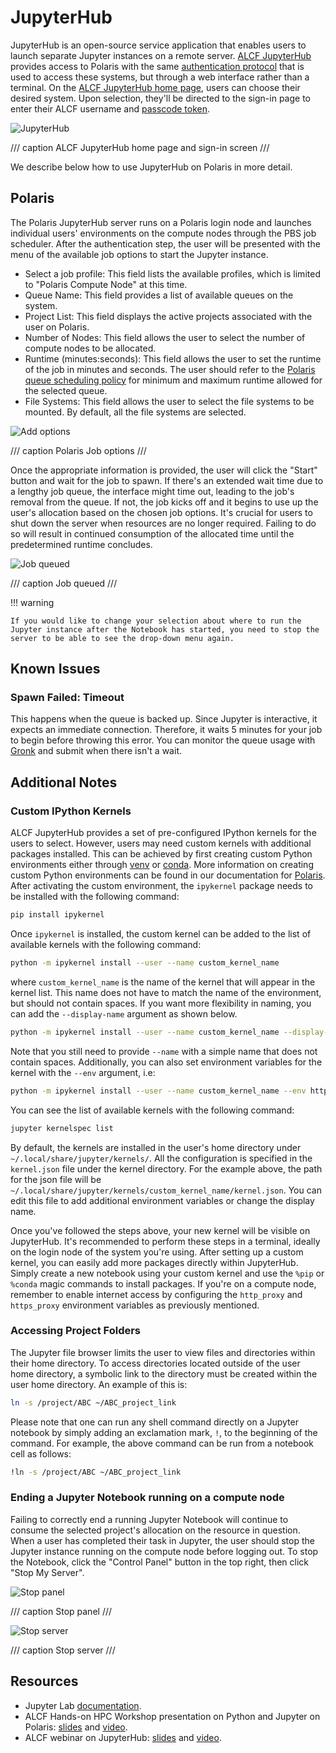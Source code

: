 # JupyterHub

JupyterHub is an open-source service application that enables users to launch separate Jupyter instances on a remote server. [ALCF JupyterHub](https://jupyter.alcf.anl.gov) provides access to Polaris with the same [authentication protocol](../account-project-management/accounts-and-access/alcf-passcode-tokens.md) that is used to access these systems, but through a web interface rather than a terminal. On the [ALCF JupyterHub home page](https://jupyter.alcf.anl.gov), users can choose their desired system. Upon selection, they'll be directed to the sign-in page to enter their ALCF username and [passcode token](../account-project-management/accounts-and-access/alcf-passcode-tokens.md).

![JupyterHub](files/Jupyter-0-login.png)

/// caption
ALCF JupyterHub home page and sign-in screen
///

We describe below how to use JupyterHub on Polaris in more detail.

## Polaris

The Polaris JupyterHub server runs on a Polaris login node and launches individual users' environments on the compute nodes through the PBS job scheduler. After the authentication step, the user will be presented with the menu of the available job options to start the Jupyter instance.

- Select a job profile: This field lists the available profiles, which is limited to "Polaris Compute Node" at this time.
- Queue Name: This field provides a list of available queues on the system.
- Project List: This field displays the active projects associated with the user on Polaris.
- Number of Nodes: This field allows the user to select the number of compute nodes to be allocated.
- Runtime (minutes:seconds): This field allows the user to set the runtime of the job in minutes and seconds. The user should refer to the [Polaris queue scheduling policy](../polaris/running-jobs/index.md) for minimum and maximum runtime allowed for the selected queue.
- File Systems: This field allows the user to select the file systems to be mounted. By default, all the file systems are selected.

![Add options](files/Jupyter-6-job-options.png)

/// caption
Polaris Job options
///

Once the appropriate information is provided, the user will click the "Start" button and wait for the job to spawn. If there's an extended wait time due to a lengthy job queue, the interface might time out, leading to the job's removal from the queue. If not, the job kicks off and it begins to use up the user's allocation based on the chosen job options. It's crucial for users to shut down the server when resources are no longer required. Failing to do so will result in continued consumption of the allocated time until the predetermined runtime concludes.

![Job queued](files/Jupyter-3-job-queued.png)

/// caption
Job queued
///

!!! warning

    If you would like to change your selection about where to run the Jupyter instance after the Notebook has started, you need to stop the server to be able to see the drop-down menu again.

## Known Issues

### Spawn Failed: Timeout

This happens when the queue is backed up. Since Jupyter is interactive, it expects an immediate connection. Therefore, it waits 5 minutes for your job to begin before throwing this error. You can monitor the queue usage with [Gronk](https://status.alcf.anl.gov/#/polaris) and submit when there isn't a wait.

## Additional Notes

### Custom IPython Kernels

ALCF JupyterHub provides a set of pre-configured IPython kernels for the users to select. However, users may need custom kernels with additional packages installed. This can be achieved by first creating custom Python environments either through [venv](https://docs.python.org/3/library/venv.html) or [conda](https://conda.io/projects/conda/en/latest/user-guide/tasks/manage-environments.html). More information on creating custom Python environments can be found in our documentation for [Polaris](../polaris/data-science/python.md). After activating the custom environment, the `ipykernel` package needs to be installed with the following command:

```bash
pip install ipykernel
```

Once `ipykernel` is installed, the custom kernel can be added to the list of available kernels with the following command:

```bash
python -m ipykernel install --user --name custom_kernel_name
```

where `custom_kernel_name` is the name of the kernel that will appear in the kernel list. This name does not have to match the name of the environment, but should not contain spaces. If you want more flexibility in naming, you can add the `--display-name` argument as shown below.

```bash
python -m ipykernel install --user --name custom_kernel_name --display-name "Polaris Python 3.11 Tensorflow 2.4.1"
```

Note that you still need to provide `--name` with a simple name that does not contain spaces. Additionally, you can also set environment variables for the kernel with the `--env` argument, i.e:

```bash
python -m ipykernel install --user --name custom_kernel_name --env http_proxy http://proxy.alcf.anl.gov:3128 --env https_proxy http://proxy.alcf.anl.gov:3128
```

You can see the list of available kernels with the following command:

```bash
jupyter kernelspec list
```

By default, the kernels are installed in the user's home directory under `~/.local/share/jupyter/kernels/`. All the configuration is specified in the `kernel.json` file under the kernel directory. For the example above, the path for the json file will be `~/.local/share/jupyter/kernels/custom_kernel_name/kernel.json`. You can edit this file to add additional environment variables or change the display name.

Once you've followed the steps above, your new kernel will be visible on JupyterHub. It's recommended to perform these steps in a terminal, ideally on the login node of the system you're using. After setting up a custom kernel, you can easily add more packages directly within JupyterHub. Simply create a new notebook using your custom kernel and use the `%pip` or `%conda` magic commands to install packages. If you're on a compute node, remember to enable internet access by configuring the `http_proxy` and `https_proxy` environment variables as previously mentioned.

### Accessing Project Folders

The Jupyter file browser limits the user to view files and directories within their home directory. To access directories located outside of the user home directory, a symbolic link to the directory must be created within the user home directory. An example of this is:

```bash
ln -s /project/ABC ~/ABC_project_link
```

Please note that one can run any shell command directly on a Jupyter notebook by simply adding an exclamation mark, `!`, to the beginning of the command. For example, the above command can be run from a notebook cell as follows:

```bash
!ln -s /project/ABC ~/ABC_project_link
```

### Ending a Jupyter Notebook running on a compute node

Failing to correctly end a running Jupyter Notebook will continue to consume the selected project's allocation on the resource in question. When a user has completed their task in Jupyter, the user should stop the Jupyter instance running on the compute node before logging out. To stop the Notebook, click the "Control Panel" button in the top right, then click "Stop My Server".

![Stop panel](files/Jupyter-4-stop-panel.png)

/// caption
Stop panel
///

![Stop server](files/Jupyter-5-stop-server.png)

/// caption
Stop server
///

## Resources

* Jupyter Lab [documentation](https://jupyterlab.readthedocs.io/en/stable/).
* ALCF Hands-on HPC Workshop presentation on Python and Jupyter on Polaris: [slides](https://www.alcf.anl.gov/support-center/training-assets/python-jupyter-notebook-and-containers) and [video](https://youtu.be/fhCe5eO1RSM).
* ALCF webinar on JupyterHub: [slides](https://github.com/keceli/ezHPC/blob/main/webinar/jupyterhub_webinar.pdf) and [video](https://youtu.be/X9g9eQcYseI?feature=shared).
